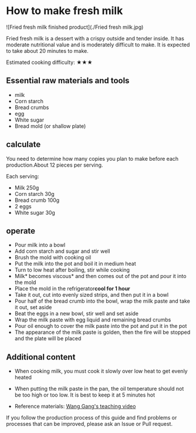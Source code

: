 # How to make fresh milk

![Fried fresh milk finished product](./Fried fresh milk.jpg)

Fried fresh milk is a dessert with a crispy outside and tender inside. It has moderate nutritional value and is moderately difficult to make. It is expected to take about 20 minutes to make.

Estimated cooking difficulty: ★★★

## Essential raw materials and tools

- milk
- Corn starch
- Bread crumbs
- egg
- White sugar
- Bread mold (or shallow plate)

## calculate

You need to determine how many copies you plan to make before each production.About 12 pieces per serving.

Each serving:

- Milk 250g
- Corn starch 30g
- Bread crumb 100g
- 2 eggs
- White sugar 30g

## operate

- Pour milk into a bowl
- Add corn starch and sugar and stir well
- Brush the mold with cooking oil
- Put the milk into the pot and boil it in medium heat
- Turn to low heat after boiling, stir while cooking
- Milk* becomes viscous* and then comes out of the pot and pour it into the mold
- Place the mold in the refrigerator**cool for 1 hour**
- Take it out, cut into evenly sized strips, and then put it in a bowl
- Pour half of the bread crumb into the bowl, wrap the milk paste and take it out, set aside
- Beat the eggs in a new bowl, stir well and set aside
- Wrap the milk paste with egg liquid and remaining bread crumbs
- Pour oil enough to cover the milk paste into the pot and put it in the pot
- The appearance of the milk paste is golden, then the fire will be stopped and the plate will be placed

## Additional content

- When cooking milk, you must cook it slowly over low heat to get evenly heated
- When putting the milk paste in the pan, the oil temperature should not be too high or too low. It is best to keep it at 5 minutes hot

- Reference materials: [Wang Gang's teaching video](https://www.bilibili.com/video/BV1U7411E7LH/)

If you follow the production process of this guide and find problems or processes that can be improved, please ask an Issue or Pull request.